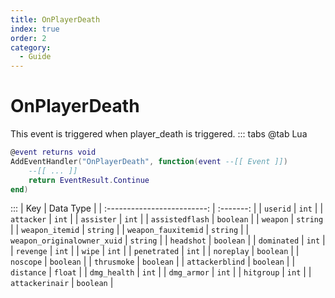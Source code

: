```yaml
---
title: OnPlayerDeath
index: true
order: 2
category:
  - Guide
---
```


# OnPlayerDeath
This event is triggered when player_death is triggered.
::: tabs
@tab Lua
```lua
@event returns void
AddEventHandler("OnPlayerDeath", function(event --[[ Event ]])
    --[[ ... ]]
    return EventResult.Continue
end)
```

:::
|             Key             | Data Type |
| :-------------------------: | :-------: |
|           `userid`          |   `int`   |
|          `attacker`         |   `int`   |
|          `assister`         |   `int`   |
|       `assistedflash`       | `boolean` |
|           `weapon`          |  `string` |
|       `weapon_itemid`       |  `string` |
|     `weapon_fauxitemid`     |  `string` |
| `weapon_originalowner_xuid` |  `string` |
|          `headshot`         | `boolean` |
|         `dominated`         |   `int`   |
|          `revenge`          |   `int`   |
|            `wipe`           |   `int`   |
|         `penetrated`        |   `int`   |
|          `noreplay`         | `boolean` |
|          `noscope`          | `boolean` |
|         `thrusmoke`         | `boolean` |
|       `attackerblind`       | `boolean` |
|          `distance`         |  `float`  |
|         `dmg_health`        |   `int`   |
|         `dmg_armor`         |   `int`   |
|          `hitgroup`         |   `int`   |
|       `attackerinair`       | `boolean` |